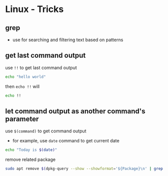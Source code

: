 # Linux - Tricks

## grep

- use for searching and filtering text based on patterns

## get last command output

use `!!` to get last command output

```sh
echo "hello world"
```

then `echo !!` will

```sh
echo !!
```

## let command output as another command's parameter

use `$(command)` to get command output

- for example, use `date` command to get current date

```sh
echo "Today is $(date)"
```

remove related package

```sh
sudo apt remove $(dpkg-query --show --showformat='${Package}\n' | grep -i 'package-name')
```

